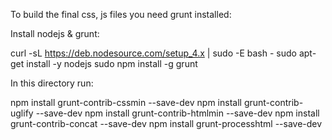 To build the final css, js files you need grunt installed:

Install nodejs & grunt:

curl -sL https://deb.nodesource.com/setup_4.x | sudo -E bash -
sudo apt-get install -y nodejs
sudo npm install -g grunt

In this directory run:

npm install grunt-contrib-cssmin --save-dev
npm install grunt-contrib-uglify --save-dev
npm install grunt-contrib-htmlmin --save-dev
npm install grunt-contrib-concat --save-dev
npm install grunt-processhtml --save-dev
